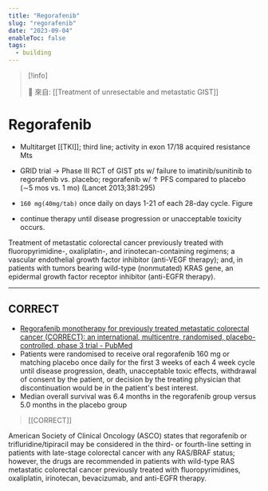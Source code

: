 ```yaml
---
title: "Regorafenib"
slug: "regorafenib"
date: "2023-09-04"
enableToc: false
tags:
  - building
---
```


> [!info]
>
> 🌱 來自: [[Treatment of unresectable and metastatic GIST]]

# Regorafenib

- Multitarget [[TKI]]; third line; activity in exon 17/18 acquired resistance Mts
- GRID trial → Phase III RCT of GIST pts w/ failure to imatinib/sunitinib to regorafenib vs. placebo; regorafenib w/ ↑ PFS compared to placebo (∼5 mos vs. 1 mo) (Lancet 2013;381:295)

- `160 mg(40mg/tab)` once daily on days 1-21 of each 28-day cycle.
Figure
- continue therapy until disease progression or unacceptable toxicity occurs.

Treatment of metastatic colorectal cancer previously treated with fluoropyrimidine-, oxaliplatin-, and irinotecan-containing regimens; a vascular endothelial growth factor inhibitor (anti-VEGF therapy); and, in patients with tumors bearing wild-type (nonmutated) KRAS gene, an epidermal growth factor receptor inhibitor (anti-EGFR therapy).

---

## CORRECT

- [Regorafenib monotherapy for previously treated metastatic colorectal cancer (CORRECT): an international, multicentre, randomised, placebo-controlled, phase 3 trial - PubMed](https://pubmed-ncbi-nlm-nih-gov.autorpa.kfsyscc.org/23177514/)
- Patients were randomised to receive oral regorafenib 160 mg or matching placebo once daily for the first 3 weeks of each 4 week cycle until disease progression, death, unacceptable toxic effects, withdrawal of consent by the patient, or decision by the treating physician that discontinuation would be in the patient's best interest.
- Median overall survival was 6.4 months in the regorafenib group versus 5.0 months in the placebo group

> [[CORRECT]]

American Society of Clinical Oncology (ASCO) states that regorafenib or trifluridine/tipiracil may be considered in the third- or fourth-line setting in patients with late-stage colorectal cancer with any RAS/BRAF status; however, the drugs are recommended in patients with wild-type RAS metastatic colorectal cancer previously treated with fluoropyrimidines, oxaliplatin, irinotecan, bevacizumab, and anti-EGFR therapy.
